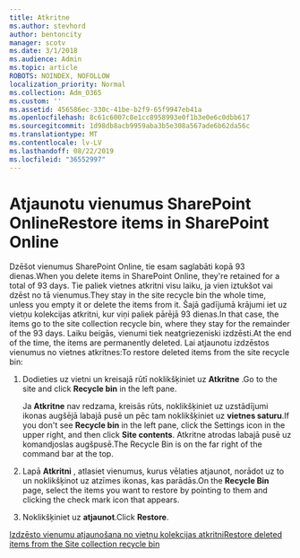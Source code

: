 ```yaml
---
title: Atkritne
ms.author: stevhord
author: bentoncity
manager: scotv
ms.date: 3/1/2018
ms.audience: Admin
ms.topic: article
ROBOTS: NOINDEX, NOFOLLOW
localization_priority: Normal
ms.collection: Adm_O365
ms.custom: ''
ms.assetid: 456586ec-330c-41be-b2f9-65f9947eb41a
ms.openlocfilehash: 8c61c6007c8e1cc8958993e0f1b3e0e6c0dbb617
ms.sourcegitcommit: 1d98db8acb9959aba3b5e308a567ade6b62da56c
ms.translationtype: MT
ms.contentlocale: lv-LV
ms.lasthandoff: 08/22/2019
ms.locfileid: "36552997"
---
```

# <a name="restore-items-in-sharepoint-online"></a><span data-ttu-id="da478-102">Atjaunotu vienumus SharePoint Online</span><span class="sxs-lookup"><span data-stu-id="da478-102">Restore items in SharePoint Online</span></span>

<span data-ttu-id="da478-103">Dzēšot vienumus SharePoint Online, tie esam saglabāti kopā 93 dienas.</span><span class="sxs-lookup"><span data-stu-id="da478-103">When you delete items in SharePoint Online, they're retained for a total of 93 days.</span></span> <span data-ttu-id="da478-104">Tie paliek vietnes atkritni visu laiku, ja vien iztukšot vai dzēst no tā vienumus.</span><span class="sxs-lookup"><span data-stu-id="da478-104">They stay in the site recycle bin the whole time, unless you empty it or delete the items from it.</span></span> <span data-ttu-id="da478-105">Šajā gadījumā krājumi iet uz vietņu kolekcijas atkritni, kur viņi paliek pārējā 93 dienas.</span><span class="sxs-lookup"><span data-stu-id="da478-105">In that case, the items go to the site collection recycle bin, where they stay for the remainder of the 93 days.</span></span> <span data-ttu-id="da478-106">Laiku beigās, vienumi tiek neatgriezeniski izdzēsti.</span><span class="sxs-lookup"><span data-stu-id="da478-106">At the end of the time, the items are permanently deleted.</span></span> <span data-ttu-id="da478-107">Lai atjaunotu izdzēstos vienumus no vietnes atkritnes:</span><span class="sxs-lookup"><span data-stu-id="da478-107">To restore deleted items from the site recycle bin:</span></span>
  
1. <span data-ttu-id="da478-108">Dodieties uz vietni un kreisajā rūtī noklikšķiniet uz **Atkritne** .</span><span class="sxs-lookup"><span data-stu-id="da478-108">Go to the site and click **Recycle bin** in the left pane.</span></span> 
    
    <span data-ttu-id="da478-109">Ja **Atkritne** nav redzama, kreisās rūts, noklikšķiniet uz uzstādījumi ikonas augšējā labajā pusē un pēc tam noklikšķiniet uz **vietnes saturu**.</span><span class="sxs-lookup"><span data-stu-id="da478-109">If you don't see **Recycle bin** in the left pane, click the Settings icon in the upper right, and then click **Site contents**.</span></span> <span data-ttu-id="da478-110">Atkritne atrodas labajā pusē uz komandjoslas augšpusē.</span><span class="sxs-lookup"><span data-stu-id="da478-110">The Recycle Bin is on the far right of the command bar at the top.</span></span>
    
2. <span data-ttu-id="da478-111">Lapā **Atkritni** , atlasiet vienumus, kurus vēlaties atjaunot, norādot uz to un noklikšķinot uz atzīmes ikonas, kas parādās.</span><span class="sxs-lookup"><span data-stu-id="da478-111">On the **Recycle Bin** page, select the items you want to restore by pointing to them and clicking the check mark icon that appears.</span></span> 
    
3. <span data-ttu-id="da478-112">Noklikšķiniet uz **atjaunot**.</span><span class="sxs-lookup"><span data-stu-id="da478-112">Click **Restore**.</span></span>
    
[<span data-ttu-id="da478-113">Izdzēsto vienumu atjaunošana no vietņu kolekcijas atkritni</span><span class="sxs-lookup"><span data-stu-id="da478-113">Restore deleted items from the Site collection recycle bin</span></span>](https://go.microsoft.com/fwlink/?linkid=866439)
  

